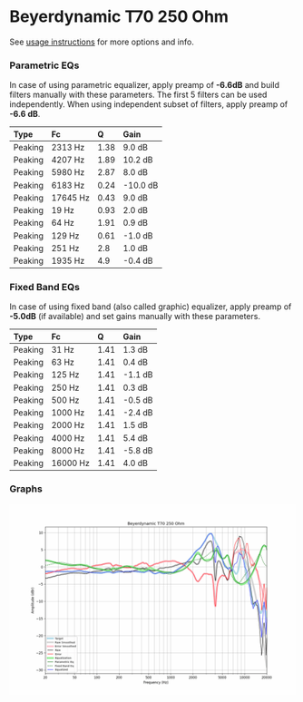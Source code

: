 # Beyerdynamic T70 250 Ohm
See [usage instructions](https://github.com/jaakkopasanen/AutoEq#usage) for more options and info.

### Parametric EQs
In case of using parametric equalizer, apply preamp of **-6.6dB** and build filters manually
with these parameters. The first 5 filters can be used independently.
When using independent subset of filters, apply preamp of **-6.6 dB**.

| Type    | Fc       |    Q | Gain     |
|:--------|:---------|:-----|:---------|
| Peaking | 2313 Hz  | 1.38 | 9.0 dB   |
| Peaking | 4207 Hz  | 1.89 | 10.2 dB  |
| Peaking | 5980 Hz  | 2.87 | 8.0 dB   |
| Peaking | 6183 Hz  | 0.24 | -10.0 dB |
| Peaking | 17645 Hz | 0.43 | 9.0 dB   |
| Peaking | 19 Hz    | 0.93 | 2.0 dB   |
| Peaking | 64 Hz    | 1.91 | 0.9 dB   |
| Peaking | 129 Hz   | 0.61 | -1.0 dB  |
| Peaking | 251 Hz   | 2.8  | 1.0 dB   |
| Peaking | 1935 Hz  | 4.9  | -0.4 dB  |

### Fixed Band EQs
In case of using fixed band (also called graphic) equalizer, apply preamp of **-5.0dB**
(if available) and set gains manually with these parameters.

| Type    | Fc       |    Q | Gain    |
|:--------|:---------|:-----|:--------|
| Peaking | 31 Hz    | 1.41 | 1.3 dB  |
| Peaking | 63 Hz    | 1.41 | 0.4 dB  |
| Peaking | 125 Hz   | 1.41 | -1.1 dB |
| Peaking | 250 Hz   | 1.41 | 0.3 dB  |
| Peaking | 500 Hz   | 1.41 | -0.5 dB |
| Peaking | 1000 Hz  | 1.41 | -2.4 dB |
| Peaking | 2000 Hz  | 1.41 | 1.5 dB  |
| Peaking | 4000 Hz  | 1.41 | 5.4 dB  |
| Peaking | 8000 Hz  | 1.41 | -5.8 dB |
| Peaking | 16000 Hz | 1.41 | 4.0 dB  |

### Graphs
![](./Beyerdynamic%20T70%20250%20Ohm.png)